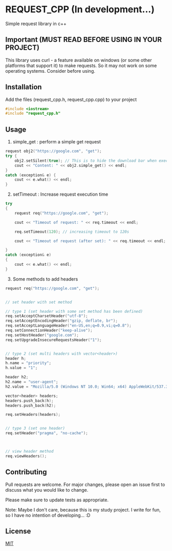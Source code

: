 # REQUEST_CPP (In development...)

Simple request library in c++

## Important (MUST READ BEFORE USING IN YOUR PROJECT)
This library uses curl - a feature available on windows (or some other platforms that support it) to make requests. So it may not work on some operating systems. Consider before using.

## Installation
Add the files (request_cpp.h, request_cpp.cpp) to your project
```cpp
#include <iostream>
#include "request_cpp.h"
```

## Usage
1. simple_get : perform a simple get request
```cpp
request obj2("https://google.com", "get");
try {
	obj2.setSilent(true); // This is to hide the download bar when executing exec curl
	cout << "Content: " << obj2.simple_get() << endl;
}
catch (exception& e) {
	cout << e.what() << endl;
}
```
2. setTimeout : Increase request execution time
```cpp
try
{
	request req("https://google.com", "get");

	cout << "Timeout of request: " << req.timeout << endl;

	req.setTimeout(120); // increasing timeout to 120s

	cout << "Timeout of request (after set): " << req.timeout << endl;

}
catch (exception& e)
{
	cout << e.what() << endl;
}
```
3. Some methods to add headers
```cpp
request req("https://google.com", "get");


// set header with set method

// type 1 (set header with some set method has been defined)
req.setAcceptCharsetHeader("utf-8");
req.setAcceptEncodingHeader("gzip, deflate, br");
req.setAcceptLanguageHeader("en-US,en;q=0.9,vi;q=0.8");
req.setConnectionHeader("keep-alive");
req.setHostHeader("google.com");
req.setUpgradeInsecureRequestsHeader("1");


// type 2 (set multi headers with vector<header>)
header h;
h.name = "priority";
h.value = "1";

header h2;
h2.name = "user-agent";
h2.value = "Mozilla/5.0 (Windows NT 10.0; Win64; x64) AppleWebKit/537.36 (KHTML, like Gecko) Chrome/131.0.0.0 Safari/537.36 Edg/131.0.0.0";

vector<header> headers;
headers.push_back(h);
headers.push_back(h2);

req.setHeaders(headers);


// type 3 (set one header)
req.setHeader("pragma", "no-cache");



// view header method
req.viewHeaders();
```
## Contributing

Pull requests are welcome. For major changes, please open an issue first
to discuss what you would like to change.

Please make sure to update tests as appropriate.

Note: Maybe I don't care, because this is my study project. I write for fun, so I have no intention of developing... :D

## License

[MIT](https://choosealicense.com/licenses/mit/)
